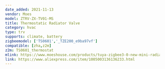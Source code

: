 ```yaml
---
date_added: 2021-11-13
vendor: Moes
model: ZTRV-ZX-TV01-MS
title: Thermostatic Radiator Valve
category: hvac
type: trv
supports: climate, battery
zigbeemodel: ['TS0601','_TZE200_e9ba97vf']
compatible: [zha,z2m]
z2m: TS0601_thermostat
mlink: https://www.moeshouse.com/products/tuya-zigbee3-0-new-mini-radiator-actuator-valve-smart-programmable-thermostat-temperature-controller-external-sensor-accurate-heater-trv-thermostatic-radiator-valve-voice-control-with-alexa
link: https://www.aliexpress.com/item/1005003136136233.html
---
```


